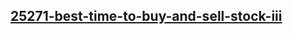 <h2><a href=https://leetcode.com/problems/best-time-to-buy-and-sell-stock-iii/">25271-best-time-to-buy-and-sell-stock-iii